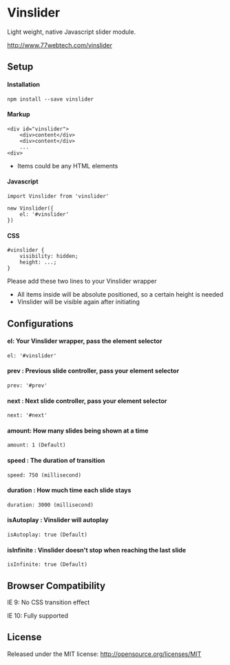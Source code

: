 # Vinslider 

Light weight, native Javascript slider module. 

http://www.77webtech.com/vinslider

## Setup

#### Installation 

    npm install --save vinslider

#### Markup

    <div id="vinslider">
        <div>content</div>
        <div>content</div>
        ...
    <div>

* Items could be any HTML elements
 
#### Javascript
    
    import Vinslider from 'vinslider'

    new Vinslider({
        el: '#vinslider'
    })

#### CSS
    
    #vinslider {
        visibility: hidden;
        height: ...;
    }

Please add these two lines to your Vinslider wrapper
* All items inside will be absolute positioned, so a certain height is needed
* Vinslider will be visible again after initiating

## Configurations

#### el: Your Vinslider wrapper, pass the element selector

    el: '#vinslider' 

#### prev : Previous slide controller, pass your element selector

    prev: '#prev' 

#### next : Next slide controller, pass your element selector

    next: '#next' 

#### amount: How many slides being shown at a time
 
    amount: 1 (Default) 

#### speed : The duration of transition

    speed: 750 (millisecond)

#### duration : How much time each slide stays

    duration: 3000 (millisecond)

#### isAutoplay : Vinslider will autoplay

    isAutoplay: true (Default)

#### isInfinite : Vinslider doesn't stop when reaching the last slide

    isInfinite: true (Default)

## Browser Compatibility

IE 9: No CSS transition effect

IE 10: Fully supported

## License

Released under the MIT license: http://opensource.org/licenses/MIT


